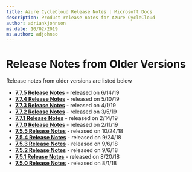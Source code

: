 ```yaml
---
title: Azure CycleCloud Release Notes | Microsoft Docs
description: Product release notes for Azure CycleCloud
author: adriankjohnson
ms.date: 10/02/2019
ms.author: adjohnso
---
```


# Release Notes from Older Versions

Release notes from older versions are listed below

* [**7.7.5 Release Notes**](release-notes/7-7-5.md) - released on 6/14/19
* [**7.7.4 Release Notes**](release-notes/7-7-4.md) - released on 5/10/19
* [**7.7.3 Release Notes**](release-notes/7-7-3.md) - released on 4/1/19
* [**7.7.2 Release Notes**](release-notes/7-7-2.md) - released on 3/5/19
* [**7.7.1 Release Notes**](release-notes/7-7-1.md) - released on 2/14/19
* [**7.7.0 Release Notes**](release-notes/7-7-0.md) - released on 2/11/19
* [**7.5.5 Release Notes**](release-notes/7-5-5.md) - released on 10/24/18
* [**7.5.4 Release Notes**](release-notes/7-5-4.md) - released on 9/24/18
* [**7.5.3 Release Notes**](release-notes/7-5-3.md) - released on 9/6/18
* [**7.5.2 Release Notes**](release-notes/7-5-2.md) - released on 9/6/18
* [**7.5.1 Release Notes**](release-notes/7-5-1.md) - released on 8/20/18
* [**7.5.0 Release Notes**](release-notes/7-5-0.md) - released on 8/1/18
